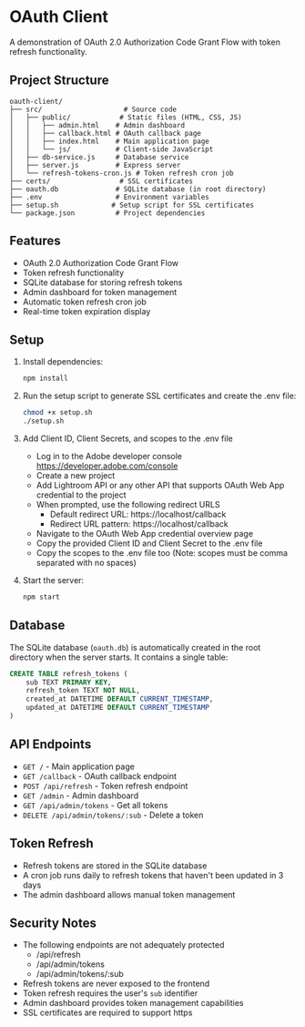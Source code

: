 # OAuth Client

A demonstration of OAuth 2.0 Authorization Code Grant Flow with token refresh functionality.

## Project Structure

```
oauth-client/
├── src/                    # Source code
│   ├── public/            # Static files (HTML, CSS, JS)
│   │   ├── admin.html    # Admin dashboard
│   │   ├── callback.html # OAuth callback page
│   │   ├── index.html    # Main application page
│   │   └── js/           # Client-side JavaScript
│   ├── db-service.js     # Database service
│   ├── server.js         # Express server
│   └── refresh-tokens-cron.js # Token refresh cron job
├── certs/                 # SSL certificates
├── oauth.db              # SQLite database (in root directory)
├── .env                  # Environment variables
├── setup.sh             # Setup script for SSL certificates
└── package.json          # Project dependencies
```

## Features

- OAuth 2.0 Authorization Code Grant Flow
- Token refresh functionality
- SQLite database for storing refresh tokens
- Admin dashboard for token management
- Automatic token refresh cron job
- Real-time token expiration display

## Setup

1. Install dependencies:
   ```bash
   npm install
   ```

2. Run the setup script to generate SSL certificates and create the .env file:
   ```bash
   chmod +x setup.sh
   ./setup.sh
   ```

3. Add Client ID, Client Secrets, and scopes to the .env file
   - Log in to the Adobe developer console https://developer.adobe.com/console
   - Create a new project
   - Add Lightroom API or any other API that supports OAuth Web App credential to the project
   - When prompted, use the following redirect URLS
     - Default redirect URL: https://localhost/callback
     - Redirect URL pattern: https://localhost/callback
   - Navigate to the OAuth Web App credential overview page
   - Copy the provided Client ID and Client Secret to the .env file
   - Copy the scopes to the .env file too (Note: scopes must be comma separated with no spaces)

4. Start the server:
   ```bash
   npm start
   ```

## Database

The SQLite database (`oauth.db`) is automatically created in the root directory when the server starts. It contains a single table:

```sql
CREATE TABLE refresh_tokens (
    sub TEXT PRIMARY KEY,
    refresh_token TEXT NOT NULL,
    created_at DATETIME DEFAULT CURRENT_TIMESTAMP,
    updated_at DATETIME DEFAULT CURRENT_TIMESTAMP
)
```

## API Endpoints

- `GET /` - Main application page
- `GET /callback` - OAuth callback endpoint
- `POST /api/refresh` - Token refresh endpoint
- `GET /admin` - Admin dashboard
- `GET /api/admin/tokens` - Get all tokens
- `DELETE /api/admin/tokens/:sub` - Delete a token

## Token Refresh

- Refresh tokens are stored in the SQLite database
- A cron job runs daily to refresh tokens that haven't been updated in 3 days
- The admin dashboard allows manual token management

## Security Notes

- The following endpoints are not adequately protected
  - /api/refresh
  - /api/admin/tokens
  - /api/admin/tokens/:sub
- Refresh tokens are never exposed to the frontend
- Token refresh requires the user's `sub` identifier
- Admin dashboard provides token management capabilities 
- SSL certificates are required to support https
